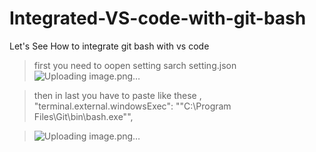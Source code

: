 # Integrated-VS-code-with-git-bash

Let's See How to integrate git bash with vs code 

> first you need to oopen setting
> sarch setting.json 
> ![Uploading image.png…]()

> then in last you have to paste like these 
> ,
    "terminal.external.windowsExec": "\"C:\\Program Files\\Git\\bin\\bash.exe\"",
 
>![Uploading image.png…]()
